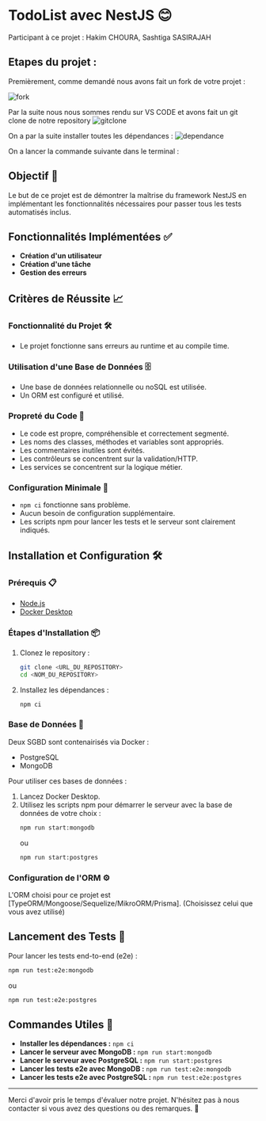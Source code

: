 # TodoList avec NestJS 😊

Participant à ce projet : Hakim CHOURA, Sashtiga SASIRAJAH

## Etapes du projet :

Premièrement, comme demandé nous avons fait un fork de votre projet :

![fork](https://github.com/Hakimisme/nestjs-final-test/assets/71923414/f19ac7dc-a7d7-49e9-9407-18441312a5cc)


Par la suite nous nous sommes rendu sur VS CODE et avons fait un git clone de notre repository
![gitclone](https://github.com/Hakimisme/nestjs-final-test/assets/71923414/05b85866-f1ff-4f55-887d-a49f3e34a8e5)

On a par la suite installer toutes les dépendances :
![dependance](https://github.com/Hakimisme/nestjs-final-test/assets/71923414/7ceeb34d-bdf0-42a4-a885-1889e6f35134)

On a lancer la commande suivante dans le terminal : 



## Objectif 🎯
Le but de ce projet est de démontrer la maîtrise du framework NestJS en implémentant les fonctionnalités nécessaires pour passer tous les tests automatisés inclus.

## Fonctionnalités Implémentées ✅
- **Création d'un utilisateur**
- **Création d'une tâche**
- **Gestion des erreurs**

## Critères de Réussite 📈

### Fonctionnalité du Projet 🛠️
- Le projet fonctionne sans erreurs au runtime et au compile time.

### Utilisation d'une Base de Données 🗄️
- Une base de données relationnelle ou noSQL est utilisée.
- Un ORM est configuré et utilisé.

### Propreté du Code 🧹
- Le code est propre, compréhensible et correctement segmenté.
- Les noms des classes, méthodes et variables sont appropriés.
- Les commentaires inutiles sont évités.
- Les contrôleurs se concentrent sur la validation/HTTP.
- Les services se concentrent sur la logique métier.

### Configuration Minimale 🔧
- `npm ci` fonctionne sans problème.
- Aucun besoin de configuration supplémentaire.
- Les scripts npm pour lancer les tests et le serveur sont clairement indiqués.

## Installation et Configuration 🛠️

### Prérequis 📋
- [Node.js](https://nodejs.org/)
- [Docker Desktop](https://www.docker.com/products/docker-desktop)

### Étapes d'Installation 📦
1. Clonez le repository :
    ```bash
    git clone <URL_DU_REPOSITORY>
    cd <NOM_DU_REPOSITORY>
    ```
2. Installez les dépendances :
    ```bash
    npm ci
    ```

### Base de Données 💾
Deux SGBD sont contenairisés via Docker :
- PostgreSQL
- MongoDB

Pour utiliser ces bases de données :
1. Lancez Docker Desktop.
2. Utilisez les scripts npm pour démarrer le serveur avec la base de données de votre choix :
    ```bash
    npm run start:mongodb
    ```
    ou
    ```bash
    npm run start:postgres
    ```

### Configuration de l'ORM ⚙️
L'ORM choisi pour ce projet est [TypeORM/Mongoose/Sequelize/MikroORM/Prisma]. (Choisissez celui que vous avez utilisé)

## Lancement des Tests 🧪
Pour lancer les tests end-to-end (e2e) :
```bash
npm run test:e2e:mongodb
```
ou
```bash
npm run test:e2e:postgres
```

## Commandes Utiles 🚀
- **Installer les dépendances :** `npm ci`
- **Lancer le serveur avec MongoDB :** `npm run start:mongodb`
- **Lancer le serveur avec PostgreSQL :** `npm run start:postgres`
- **Lancer les tests e2e avec MongoDB :** `npm run test:e2e:mongodb`
- **Lancer les tests e2e avec PostgreSQL :** `npm run test:e2e:postgres`

---

Merci d'avoir pris le temps d'évaluer notre projet. N'hésitez pas à nous contacter si vous avez des questions ou des remarques. 📧
